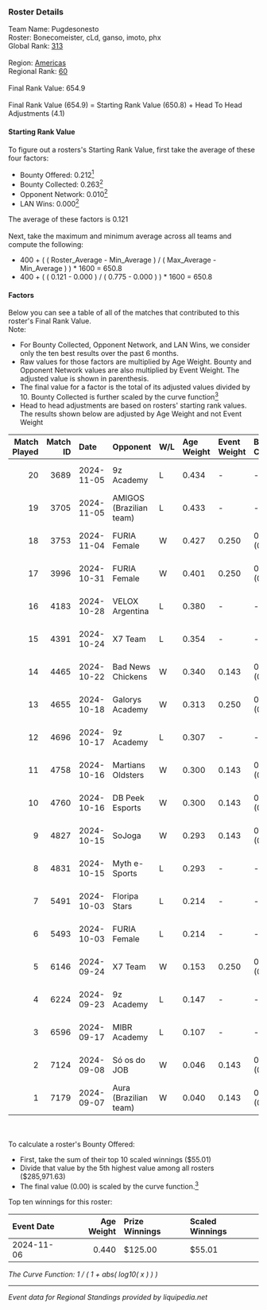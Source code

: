 ### Roster Details<br />
Team Name: Pugdesonesto<br />
Roster: Bonecomeister, cLd, ganso, imoto, phx<br />
Global Rank: [313](../../standings_global_2025_02_28.md)<br />
<br />
Region: [Americas]( ../../standings_americas_2025_02_28.md)<br />
Regional Rank: [60]( ../../standings_americas_2025_02_28.md)<br />
<br />
Final Rank Value:  654.9<br />
<br />
Final Rank Value (654.9) = Starting Rank Value (650.8) + Head To Head Adjustments (4.1)<br />

#### Starting Rank Value<br />
To figure out a rosters's Starting Rank Value, first take the average of these four factors:<br />
- Bounty Offered: 0.212[<sup>1</sup>](#table2)
- Bounty Collected: 0.263[<sup>2</sup>](#table1)
- Opponent Network: 0.010[<sup>2</sup>](#table1)
- LAN Wins: 0.000[<sup>2</sup>](#table1)

The average of these factors is 0.121<br />
<br />
Next, take the maximum and minimum average across all teams and compute the following:<br />
- 400 + ( ( Roster_Average - Min_Average ) / ( Max_Average - Min_Average ) ) * 1600 = 650.8
- 400 + ( ( 0.121 - 0.000 ) / ( 0.775 - 0.000 ) ) * 1600 = 650.8


#### Factors<br />
Below you can see a table of all of the matches that contributed to this roster's Final Rank Value.<br />
Note:<br />

- For Bounty Collected, Opponent Network, and LAN Wins, we consider only the ten best results over the past 6 months.
- Raw values for those factors are multiplied by Age Weight. Bounty and Opponent Network values are also multiplied by Event Weight. The adjusted value is shown in parenthesis.
- The final value for a factor is the total of its adjusted values divided by 10. Bounty Collected is further scaled by the curve function[<sup>3</sup>](#curveFunction)
- Head to head adjustments are based on rosters' starting rank values. The results shown below are adjusted by Age Weight and not Event Weight
<span id="table1"></span><br />


| Match Played | Match ID | Date       | Opponent                | W/L | Age Weight | Event Weight | Bounty Collected | Opponent Network | LAN Wins  | H2H Adj. | Roster                                        |
| -: | -: | :- | :- | :- | :- | :- | :- | :- | :- | -: | :- |
|           20 |     3689 | 2024-11-05 | 9z Academy              | L   | 0.434      | -            | -                | -                | -         |    -6.05 | Bonecomeister, cLd, ganso, imoto, phx         |
|           19 |     3705 | 2024-11-05 | AMIGOS (Brazilian team) | L   | 0.433      | -            | -                | -                | -         |    -9.38 | Bonecomeister, cLd, ganso, imoto, phx         |
|           18 |     3753 | 2024-11-04 | FURIA Female            | W   | 0.427      | 0.250        | 0.076 (0.008)    | 0.292 (0.031)    | 0 (0.000) |    11.76 | Bonecomeister, cLd, ganso, imoto, phx         |
|           17 |     3996 | 2024-10-31 | FURIA Female            | W   | 0.401      | 0.250        | 0.076 (0.008)    | 0.292 (0.029)    | 0 (0.000) |    11.31 | Bonecomeister, cLd, ganso, imoto, phx         |
|           16 |     4183 | 2024-10-28 | VELOX Argentina         | L   | 0.380      | -            | -                | -                | -         |    -6.70 | Bonecomeister, cLd, ganso, imoto, phx         |
|           15 |     4391 | 2024-10-24 | X7 Team                 | L   | 0.354      | -            | -                | -                | -         |    -5.91 | Bonecomeister, cLd, ganso, imoto, phx         |
|           14 |     4465 | 2024-10-22 | Bad News Chickens       | W   | 0.340      | 0.143        | 0.003 (0.000)    | 0.259 (0.013)    | 0 (0.000) |     6.16 | Bonecomeister, cLd, ganso, imoto, phx         |
|           13 |     4655 | 2024-10-18 | Galorys Academy         | W   | 0.313      | 0.250        | 0.001 (0.000)    | 0.171 (0.013)    | 0 (0.000) |     5.01 | Bonecomeister, cLd, ganso, imoto, phx         |
|           12 |     4696 | 2024-10-17 | 9z Academy              | L   | 0.307      | -            | -                | -                | -         |    -4.29 | Bonecomeister, cLd, ganso, imoto, phx         |
|           11 |     4758 | 2024-10-16 | Martians Oldsters       | W   | 0.300      | 0.143        | 0.000 (0.000)    | 0.052 (0.002)    | 0 (0.000) |     3.46 | Bonecomeister, ganso, imoto, phx, Thuister    |
|           10 |     4760 | 2024-10-16 | DB Peek Esports         | W   | 0.300      | 0.143        | 0.000 (0.000)    | 0.258 (0.011)    | 0 (0.000) |     4.41 | Bonecomeister, ganso, imoto, phx, Thuister    |
|            9 |     4827 | 2024-10-15 | SoJoga                  | W   | 0.293      | 0.143        | 0.000 (0.000)    | 0.034 (0.001)    | 0 (0.000) |     3.62 | Bonecomeister, ganso, imoto, phx, Thuister    |
|            8 |     4831 | 2024-10-15 | Myth e-Sports           | L   | 0.293      | -            | -                | -                | -         |    -5.06 | Bonecomeister, ganso, imoto, phx, Thuister    |
|            7 |     5491 | 2024-10-03 | Floripa Stars           | L   | 0.214      | -            | -                | -                | -         |    -3.12 | Bonecomeister, cLd, ganso, imoto, phx         |
|            6 |     5493 | 2024-10-03 | FURIA Female            | L   | 0.214      | -            | -                | -                | -         |    -0.62 | Bonecomeister, cLd, ganso, imoto, phx         |
|            5 |     6146 | 2024-09-24 | X7 Team                 | W   | 0.153      | 0.250        | 0.000 (0.000)    | 0.060 (0.002)    | 0 (0.000) |     2.37 | Bonecomeister, cLd, ganso, imoto, phx         |
|            4 |     6224 | 2024-09-23 | 9z Academy              | L   | 0.147      | -            | -                | -                | -         |    -2.08 | Bonecomeister, freitas, ganso, imoto, phx     |
|            3 |     6596 | 2024-09-17 | MIBR Academy            | L   | 0.107      | -            | -                | -                | -         |    -1.50 | Bonecomeister, freitas, ganso, imoto, Striker |
|            2 |     7124 | 2024-09-08 | Só os do JOB            | W   | 0.046      | 0.143        | 0.000 (0.000)    | 0.000 (0.000)    | 0 (0.000) |     0.29 | Bonecomeister, freitas, ganso, imoto, Striker |
|            1 |     7179 | 2024-09-07 | Aura (Brazilian team)   | W   | 0.040      | 0.143        | 0.000 (0.000)    | 0.000 (0.000)    | 0 (0.000) |     0.41 | Bonecomeister, freitas, ganso, imoto, Striker |

<br />
<span id="table2"></span><br />
To calculate a roster's Bounty Offered:<br />

- First, take the sum of their top 10 scaled winnings ($55.01)
- Divide that value by the 5th highest value among all rosters ($285,971.63)
- The final value (0.00) is scaled by the curve function.[<sup>3</sup>](#curveFunction)

Top ten winnings for this roster:<br />

| Event Date | Age Weight | Prize Winnings | Scaled Winnings |
| :- | -: | :- | :- |
| 2024-11-06 |      0.440 | $125.00        | $55.01          |


<span id="curveFunction"></span>_The Curve Function: 1 / ( 1 + abs( log10( x ) ) )_<br />

---
_Event data for Regional Standings provided by liquipedia.net_<br />

